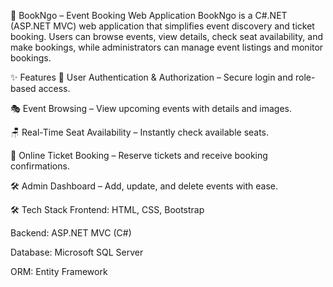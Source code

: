 📅 BookNgo – Event Booking Web Application
BookNgo is a C#.NET (ASP.NET MVC) web application that simplifies event discovery and ticket booking. Users can browse events, view details, check seat availability, and make bookings, while administrators can manage event listings and monitor bookings.

✨ Features
🔐 User Authentication & Authorization – Secure login and role-based access.

🎭 Event Browsing – View upcoming events with details and images.

🪑 Real-Time Seat Availability – Instantly check available seats.

🛒 Online Ticket Booking – Reserve tickets and receive booking confirmations.

🛠 Admin Dashboard – Add, update, and delete events with ease.

🛠 Tech Stack
Frontend: HTML, CSS, Bootstrap

Backend: ASP.NET MVC (C#)

Database: Microsoft SQL Server

ORM: Entity Framework
